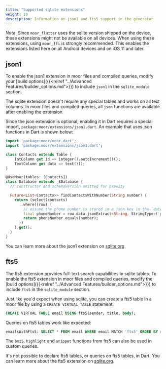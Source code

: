 ```yaml
---
title: "Supported sqlite extensions"
weight: 10
description: Information on json1 and fts5 support in the generator
---
```


_Note_: Since `moor_flutter` uses the sqlite version shipped on the device, these extensions might not
be available on all devices. When using these extensions, using `moor_ffi` is strongly recommended.
This enables the extensions listed here on all Android devices and on iOS 11 and later.

## json1

To enable the json1 extension in moor files and compiled queries, modify your
[build options]({{<relref "../Advanced Features/builder_options.md">}}) to include 
`json1` in the `sqlite_module` section.

The sqlite extension doesn't require any special tables and works on all text columns. In moor
files and compiled queries, all `json` functions are available after enabling the extension.

Since the json extension is optional, enabling it in Dart requires a special import,
`package:moor/extensions/json1.dart`. An example that uses json functions in Dart is shown below:
```dart
import 'package:moor/moor.dart';
import 'package:moor/extensions/json1.dart';

class Contacts extends Table {
    IntColumn get id => integer().autoIncrement()();
    TextColumn get data => text()();
}

@UseMoor(tables: [Contacts])
class Database extends _$Database {
  // constructor and schemaVersion omitted for brevity

  Future<List<Contacts>> findContactsWithNumber(String number) {
    return (select(contacts)
      ..where((row) {
        // assume the phone number is stored in a json key in the `data` column
        final phoneNumber = row.data.jsonExtract<String, StringType>('phone_number');
        return phoneNumber.equals(number);
      })
    ).get();
  } 
}
```

You can learn more about the json1 extension on [sqlite.org](https://www.sqlite.org/json1.html).

## fts5

The fts5 extension provides full-text search capabilities in sqlite tables.
To enable the fts5 extension in moor files and compiled queries, modify the 
[build options]({{<relref "../Advanced Features/builder_options.md">}}) to include 
`fts5` in the `sqlite_module` section.

Just like you'd expect when using sqlite, you can create a fts5 table in a moor file
by using a `CREATE VIRTUAL TABLE` statement.
```sql
CREATE VIRTUAL TABLE email USING fts5(sender, title, body);
```

Queries on fts5 tables work like expected:
```sql
emailsWithFts5: SELECT * FROM email WHERE email MATCH 'fts5' ORDER BY rank;
```

The `bm25`, `highlight` and `snippet` functions from fts5 can also be used in custom queries.

It's not possible to declare fts5 tables, or queries on fts5 tables, in Dart.
You can learn more about the fts5 extension on [sqlite.org](https://www.sqlite.org/fts5.html).